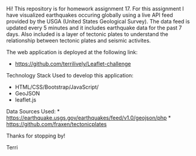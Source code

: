 Hi!  This repository is for homework assignment 17.  For this assignment I have visualized earthquakes occuring globally using a live API feed provided by the USGA (United States Geological Survey).  The data feed is updated every 5 minutes and it includes earthquake data for the past 7 days.  Also included is a layer of tectonic plates to understand the relationship between tectonic plates and seismic activites.

The web application is deployed at the following link:
   * https://github.com/terrilively/Leaflet-challenge

   Technology Stack Used to develop this application:
     
   *  HTML/CSS/Bootstrap/JavaScript/
   *  GeoJSON
   *  leaflet.js

   Data Sources Used:
      * https://earthquake.usgs.gov/earthquakes/feed/v1.0/geojson/php
      * https://github.com/fraxen/tectonicplates


Thanks for stopping by!

Terri